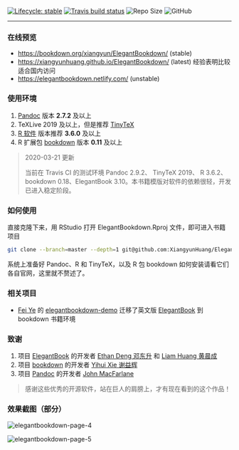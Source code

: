[![Lifecycle: stable](https://img.shields.io/badge/lifecycle-stable-brightgreen.svg)](https://www.tidyverse.org/lifecycle/#stable) [![Travis build status](https://travis-ci.com/XiangyunHuang/ElegantBookdown.svg?branch=master)](https://travis-ci.com/XiangyunHuang/ElegantBookdown) ![Repo Size](https://img.shields.io/github/repo-size/XiangyunHuang/ElegantBookdown.svg) ![GitHub](https://img.shields.io/github/license/XiangyunHuang/ElegantBookdown.svg)

---


### 在线预览

- https://bookdown.org/xiangyun/ElegantBookdown/ (stable)
- https://xiangyunhuang.github.io/ElegantBookdown/ (latest) 经验表明比较适合国内访问
- https://elegantbookdown.netlify.com/ (unstable)

### 使用环境

1. [Pandoc](https://github.com/jgm/pandoc) 版本 **2.7.2** 及以上
1. TeXLive 2019 及以上，但是推荐 [TinyTeX](https://yihui.name/tinytex/)
1. [R 软件](https://cran.r-project.org/) 版本推荐 **3.6.0** 及以上 
1. R 扩展包 [bookdown](https://github.com/rstudio/bookdown) 版本 **0.11** 及以上

> 2020-03-21 更新
>
> 当前在 Travis CI 的测试环境 Pandoc 2.9.2、 TinyTeX 2019、 R 3.6.2、 bookdown 0.18、ElegantBook 3.10。本书籍模版对软件的依赖很轻，开发已进入稳定阶段。

### 如何使用

直接克隆下来，用 RStudio 打开 ElegantBookdown.Rproj 文件，即可进入书籍项目

```bash
git clone --branch=master --depth=1 git@github.com:XiangyunHuang/ElegantBookdown.git
```

系统上准备好 Pandoc、R 和 TinyTeX，以及 R 包 bookdown 如何安装请看它们各自官网，这里就不赘述了。


### 相关项目

- [Fei Ye](https://github.com/fyemath/) 的 [elegantbookdown-demo](https://elegantbookdown-example.netlify.com/) 迁移了英文版 [ElegantBook](https://github.com/ElegantLaTeX/ElegantBook) 到 bookdown 书籍环境

### 致谢

1. 项目 [ElegantBook](https://github.com/ElegantLaTeX/ElegantBook) 的开发者 [Ethan Deng 邓东升](https://ddswhu.me/) 和 [Liam Huang 黄晨成](https://liam.page/)
1. 项目 [bookdown](https://github.com/rstudio/bookdown) 的开发者 [Yihui Xie 谢益辉](https://yihui.name/)
1. 项目 [Pandoc](https://github.com/jgm/pandoc) 的开发者 [John MacFarlane](https://johnmacfarlane.net/)

> 感谢这些优秀的开源软件，站在巨人的肩膀上，才有现在看到的这个作品！


### 效果截图（部分）

![elegantbookdown-page-4](https://user-images.githubusercontent.com/12031874/77229306-206f0780-6bc8-11ea-9c1f-63756c1ae551.png)

![elegantbookdown-page-5](https://user-images.githubusercontent.com/12031874/77229317-2f55ba00-6bc8-11ea-9a88-3aa04cc14ccf.png)
